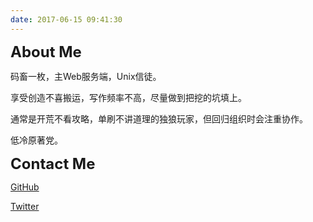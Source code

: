 ```yaml
---
date: 2017-06-15 09:41:30
---
```


<div style="font-size:24px;font-weight:bold" > About Me </div>

码畜一枚，主Web服务端，Unix信徒。

享受创造不喜搬运，写作频率不高，尽量做到把挖的坑填上。

通常是开荒不看攻略，单刷不讲道理的独狼玩家，但回归组织时会注重协作。

低冷原著党。

<div style="font-size:24px;font-weight:bold" > Contact Me </div>

[GitHub](https://github.com/Claude-Ray)

[Twitter](https://twitter.com/Claude__Ray)
